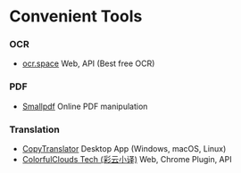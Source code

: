 # Convenient Tools

### OCR

- [ocr.space](http://ocr.space/) Web, API (Best free OCR)

### PDF

- [Smallpdf](https://smallpdf.com/) Online PDF manipulation

### Translation

- [CopyTranslator](https://github.com/CopyTranslator/CopyTranslator) Desktop App (Windows, macOS, Linux)
- [ColorfulClouds Tech (彩云小译)](https://fanyi.caiyunapp.com/#/) Web, Chrome Plugin, API